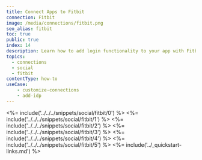 ```yaml
---
title: Connect Apps to Fitbit
connection: Fitbit
image: /media/connections/fitbit.png
seo_alias: fitbit
toc: true
public: true
index: 14
description: Learn how to add login functionality to your app with Fitbit. You will need to obtain a Client Id and Client Secret for Fitbit.
topics:
  - connections
  - social
  - fitbit
contentType: how-to
useCase:
    - customize-connections
    - add-idp
---
```

<%= include('../../../snippets/social/fitbit/0') %> 
<%= include('../../../snippets/social/fitbit/1') %> 
<%= include('../../../snippets/social/fitbit/2') %> 
<%= include('../../../snippets/social/fitbit/3') %> 
<%= include('../../../snippets/social/fitbit/4') %> 
<%= include('../../../snippets/social/fitbit/5') %> 
<%= include('../_quickstart-links.md') %>
